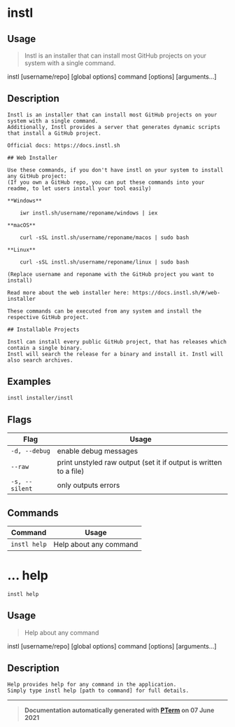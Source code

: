 # instl

## Usage
> Instl is an installer that can install most GitHub projects on your system with a single command.

instl [username/repo] [global options] command [options] [arguments...]

## Description

```
Instl is an installer that can install most GitHub projects on your system with a single command.  
Additionally, Instl provides a server that generates dynamic scripts that install a GitHub project.  

Official docs: https://docs.instl.sh

## Web Installer

Use these commands, if you don't have instl on your system to install any GitHub project:  
(If you own a GitHub repo, you can put these commands into your readme, to let users install your tool easily)
  
**Windows**  

    iwr instl.sh/username/reponame/windows | iex  
  
**macOS**  

    curl -sSL instl.sh/username/reponame/macos | sudo bash   
  
**Linux**  

    curl -sSL instl.sh/username/reponame/linux | sudo bash  
  
(Replace username and reponame with the GitHub project you want to install)  

Read more about the web installer here: https://docs.instl.sh/#/web-installer
  
These commands can be executed from any system and install the respective GitHub project.  

## Installable Projects

Instl can install every public GitHub project, that has releases which contain a single binary.  
Instl will search the release for a binary and install it. Instl will also search archives.
```
## Examples

```bash
instl installer/instl
```

## Flags
|Flag|Usage|
|----|-----|
|`-d, --debug`|enable debug messages|
|`--raw`|print unstyled raw output (set it if output is written to a file)|
|`-s, --silent`|only outputs errors|

## Commands
|Command|Usage|
|-------|-----|
|`instl help`|Help about any command|
# ... help
`instl help`

## Usage
> Help about any command

instl [username/repo] [global options] command [options] [arguments...]

## Description

```
Help provides help for any command in the application.
Simply type instl help [path to command] for full details.
```


---
> **Documentation automatically generated with [PTerm](https://github.com/pterm/cli-template) on 07 June 2021**
